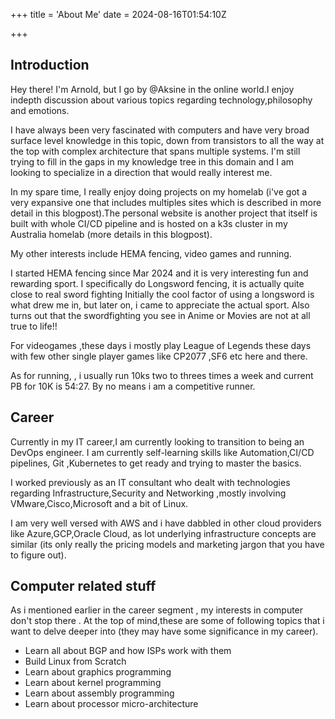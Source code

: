 +++
title = 'About Me'
date = 2024-08-16T01:54:10Z

+++
## Introduction

Hey there! I'm Arnold, but I go by @Aksine in the online world.I enjoy indepth discussion about various topics regarding technology,philosophy and emotions.

I have always been very fascinated with computers and  have very broad surface level knowledge in this topic, down from transistors to all the way at the top with complex architecture that spans multiple systems. I'm still trying to fill in the gaps in my knowledge tree in this domain and I am looking to specialize in a direction that would really interest me.

In my spare time, I really enjoy doing projects on my homelab (i've got a very expansive one that includes multiples sites which is described in more detail in this blogpost).The personal website is another project that itself is built with  whole CI/CD pipeline and is hosted on a k3s cluster in my Australia homelab (more details in this blogpost).

My other interests include HEMA fencing, video games and running. 

I started HEMA fencing since Mar 2024 and it is very interesting fun and rewarding sport. I specifically do Longsword fencing, it is actually quite close to real sword fighting Initially the cool factor of using a longsword is what drew me in, but later on, i came to appreciate the actual sport. Also turns out that the swordfighting you see in Anime or Movies are not at all true to life!!


For videogames ,these days i mostly play League of Legends these days with few other single player games like CP2077 ,SF6 etc here and there. 

As for running, , i usually run 10ks two to threes times a week and current PB for 10K is 54:27. By no means i am a competitive runner.


## Career

Currently in my IT career,I am currently looking to transition to being an DevOps engineer. I am currently self-learning skills like Automation,CI/CD pipelines, Git ,Kubernetes to get ready and trying to master the basics.

I worked previously as an IT consultant who dealt with technologies regarding Infrastructure,Security and Networking ,mostly involving VMware,Cisco,Microsoft and a bit of Linux.



I am very well versed with AWS and i have dabbled in other cloud providers like Azure,GCP,Oracle Cloud, as lot underlying infrastructure concepts are similar (its only really the pricing models and marketing jargon that you have to figure out).

## Computer related stuff

As i mentioned earlier in the career segment , my interests in computer don't stop there . At the top of mind,these are some of following topics that i want to delve deeper into (they may have some significance  in my career).

- Learn all about BGP and how ISPs work with them
- Build Linux from Scratch
- Learn about graphics programming
- Learn about kernel programming
- Learn about assembly programming
- Learn about processor micro-architecture 